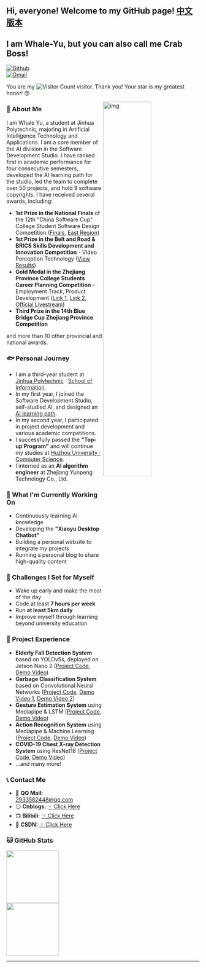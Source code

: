 ## Hi, everyone! Welcome to my GitHub page!  [中文版本](https://github.com/Whale-Yu/Whale-Yu/blob/main/README_zh.md)

## I am Whale-Yu, but you can also call me Crab Boss!  

<!-- https://shields.io/ -->  
[![Github](https://img.shields.io/badge/-Github-000?style=flat&logo=Github&logoColor=white)](https://github.com/CrabBoss-lab)  
[![Gmail](https://img.shields.io/badge/-Gmail-c14438?style=flat&logo=Gmail&logoColor=white)](im.junyu.yu@gmail.com)  

You are my ![Visitor Count](https://profile-counter.glitch.me/CrabBoss-lab/count.svg) visitor. Thank you! Your star is my greatest honor! 😙  

<!-- <img align="right" alt="img" src="https://github.com/FernandoRoldan93/FernandoRoldan93/blob/master/cover_image.jpg" width="50%" height="auto" /> -->  
<img align="right" alt="img" src="yjy2.png" width="50%" height="auto" />  

### 🐋 About Me  

I am Whale Yu, a student at Jinhua Polytechnic, majoring in Artificial Intelligence Technology and Applications. I am a core member of the AI division in the Software Development Studio. I have ranked first in academic performance for four consecutive semesters, developed the AI learning path for the studio, led the team to complete over 50 projects, and hold 9 software copyrights. I have received several awards, including:  

- **1st Prize in the National Finals** of the 12th "China Software Cup" College Student Software Design Competition ([Finals](https://www.cnsoftbei.com/content-1-878-1.html), [East Region](https://www.cnsoftbei.com/content-1-883-1.html))  
- **1st Prize in the Belt and Road & BRICS Skills Development and Innovation Competition** - Video Perception Technology ([View Results](http://inwsa.org/#/view/1591))  
- **Gold Medal in the Zhejiang Province College Students Career Planning Competition** - Employment Track, Product Development ([Link 1](https://mp.weixin.qq.com/s/MZIH3a3ybZtURTfE29Z1HA), [Link 2](https://www.jhc.edu.cn/2023/1229/c4548a163905/page.htm), [Official Livestream](https://wx.vzan.com/live/page/404166740?shauid=BSV6E-LSptbM-2L_7RtO8w**&vprid=0&sharetstamp=1703634607203))  
- **Third Prize in the 14th Blue Bridge Cup Zhejiang Province Competition**  

and more than 10 other provincial and national awards.  

### 🐟 Personal Journey  

- I am a third-year student at [Jinhua Polytechnic](https://www.jhc.cn/main.htm) · [School of Information](https://info.jhc.cn/main.htm).  
- In my first year, I joined the Software Development Studio, self-studied AI, and designed an [AI learning path](https://docs.qq.com/sheet/DSkRobnVTUGFXYnlq?tab=BB08J2).  
- In my second year, I participated in project development and various academic competitions.  
- I successfully passed the **"Top-up Program"** and will continue my studies at [Huzhou University · Computer Science](https://www.zjhzu.edu.cn/).  
- I interned as an **AI algorithm engineer** at Zhejiang Yunpeng Technology Co., Ltd.  

### 🌱 What I'm Currently Working On  

- Continuously learning AI knowledge  
- Developing the **"Xiaoyu Desktop Chatbot"**  
- Building a personal website to integrate my projects  
- Running a personal blog to share high-quality content  

### 💪 Challenges I Set for Myself  

- Wake up early and make the most of the day  
- Code at least **7 hours per week**  
- Run **at least 5km daily**  
- Improve myself through learning beyond university education  

### 👷 Project Experience  

- **Elderly Fall Detection System** based on YOLOv5s, deployed on Jetson Nano 2 ([Project Code](https://github.com/CrabBoss-lab/fall-detection), [Demo Video](https://watch.wave.video/yDDPBm31TQtUWY5j))  
- **Garbage Classification System** based on Convolutional Neural Networks ([Project Code](https://github.com/CrabBoss-lab/garbage-sorting-pytorch), [Demo Video 1](https://watch.wave.video/yCuWv2MZCPmcQ2Xb), [Demo Video 2](https://watch.wave.video/dZfyhf9hl3za08Qz))  
- **Gesture Estimation System** using Mediapipe & LSTM ([Project Code](https://github.com/CrabBoss-lab/HandPoseEstimationBasedOnMediapipeAndLstm), [Demo Video](https://watch.wave.video/32jfVig1l6dt5bkK))  
- **Action Recognition System** using Mediapipe & Machine Learning ([Project Code](https://github.com/CrabBoss-lab/ActionRecognitionBasedOnMeadipipeAndML), [Demo Video](https://watch.wave.video/vHj0dLVwYRohm5yQ))  
- **COVID-19 Chest X-ray Detection System** using ResNet18 ([Project Code](https://github.com/CrabBoss-lab/Covid19-ChestX-ray-prediction), [Demo Video](https://watch.wave.video/n3CCzEGgxuWXPnFl))  
- ...and many more!  

### 📞 Contact Me  

- 🐧 **QQ Mail:** 2933582448@qq.com  
- ⚪ **Cnblogs:** [☞ Click Here](https://www.cnblogs.com/xielaoban/)  
- 📺 **Bilibili:** [☞ Click Here](https://space.bilibili.com/615998733)  
- 🐒 **CSDN:** [☞ Click Here](https://blog.csdn.net/weixin_59605625)  

### 🐱 GitHub Stats  

<img align="" height="137px" src="https://github-readme-stats.vercel.app/api?username=Whale-Yu&hide_title=true&hide_border=true&show_icons=true&line_height=21&bg_color=0,EC6C6C,FFD479,FFFC79,73FA79&theme=graywhite&locale=en" /><img align="" height="137px" src="https://github-readme-stats.vercel.app/api/top-langs/?username=Whale-Yu&hide_title=true&hide_border=true&layout=compact&bg_color=0,73FA79,73FDFF,D783FF&theme=graywhite&locale=cn" />  

---

